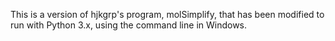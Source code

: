 This is a version of hjkgrp's program, molSimplify, that has been modified to run with Python 3.x, using the command line in Windows. 
